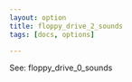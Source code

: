 ```yaml
---
layout: option
title: floppy_drive_2_sounds
tags: [docs, options]

---
```


See: floppy_drive_0_sounds
